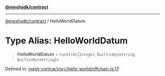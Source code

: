 [**@meshsdk/contract**](../README.md)

***

[@meshsdk/contract](../globals.md) / HelloWorldDatum

# Type Alias: HelloWorldDatum

> **HelloWorldDatum** = `ConStr0`\<\[`Integer`, `BuiltinByteString`, `BuiltinByteString`\]\>

Defined in: [mesh-contract/src/hello-world/offchain.ts:17](https://github.com/MeshJS/mesh/blob/1abde1553cbd7cf2cf4e40197fc0de9e4a7d0f49/packages/mesh-contract/src/hello-world/offchain.ts#L17)
